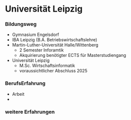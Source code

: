 # Universität Leipzig 
### Bildungsweg
- Gymnasium Engelsdorf
- IBA Leipzig (B.A. Betriebswirtschaftslehre)
- Martin-Luther-Universität Halle/Wittenberg
    - 2 Semester Inforamtik
    - Akquirierung benötigter ECTS für Masterstudiengang
- Universität Leipzig
    - M.Sc. Wirtschaftsinformatik
    - voraussichtlicher Abschluss 2025
      

### BerufsErfahrung

- Arbeit
- 
### weitere Erfahrungen
